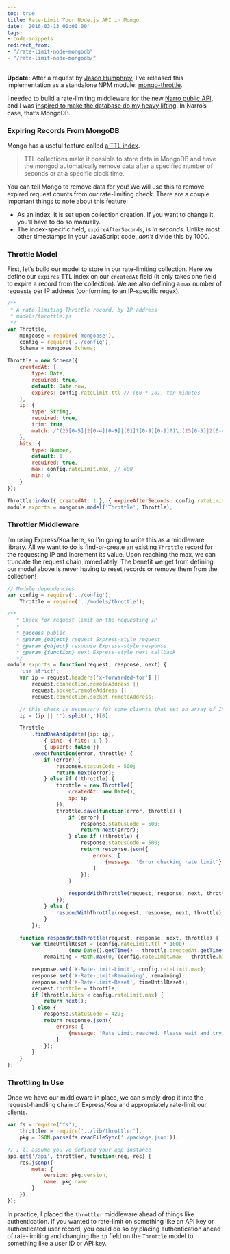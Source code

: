 ```yaml
---
toc: true
title: Rate-Limit Your Node.js API in Mongo
date: '2016-03-13 00:00:00'
tags:
- code-snippets
redirect_from:
- "/rate-limit-node-mongodb"
- "/rate-limit-node-mongodb/"
---
```


 **Update:** After a request by [Jason Humphrey](https://github.com/GreenPioneer), I’ve released this implementation as a standalone NPM module: [mongo-throttle](https://github.com/andjosh/mongo-throttle).

I needed to build a rate-limiting middleware for the new [Narro public API](http://docs.narro.co), and I was [inspired to make the database do my heavy lifting]( /2016/03/12/databases-doing-dirty-work/). In Narro’s case, that’s MongoDB.

### Expiring Records From MongoDB

Mongo has a useful feature called [a TTL index](https://docs.mongodb.org/manual/tutorial/expire-data/).

> TTL collections make it possible to store data in MongoDB and have the mongod automatically remove data after a specified number of seconds or at a specific clock time.

You can tell Mongo to remove data for you! We will use this to remove expired request counts from our rate-limiting check. There are a couple important things to note about this feature:

- As an index, it is set upon collection creation. If you want to change it, you’ll have to do so manually.
- The index-specific field, `expireAfterSeconds`, is _in seconds_. Unlike most other timestamps in your JavaScript code, _don’t_ divide this by 1000.

### Throttle Model

First, let’s build our model to store in our rate-limiting collection. Here we define our `expires` TTL index on our `createdAt` field (it only takes one field to expire a record from the collection). We are also defining a `max` number of requests per IP address (conforming to an IP-specific regex).

```js
/**
 * A rate-limiting Throttle record, by IP address
 * models/throttle.js
 */
var Throttle,
    mongoose = require('mongoose'),
    config = require('../config'),
    Schema = mongoose.Schema;

Throttle = new Schema({
    createdAt: {
        type: Date,
        required: true,
        default: Date.now,
        expires: config.rateLimit.ttl // (60 * 10), ten minutes
    },
    ip: {
        type: String,
        required: true,
        trim: true,
        match: /^(25[0-5]|2[0-4][0-9]|[01]?[0-9][0-9]?)\.(25[0-5]|2[0-4][0-9]|[01]?[0-9][0-9]?)\.(25[0-5]|2[0-4][0-9]|[01]?[0-9][0-9]?)\.(25[0-5]|2[0-4][0-9]|[01]?[0-9][0-9]?)$/
    },
    hits: {
        type: Number,
        default: 1,
        required: true,
        max: config.rateLimit.max, // 600
        min: 0
    }
});

Throttle.index({ createdAt: 1 }, { expireAfterSeconds: config.rateLimit.ttl });
module.exports = mongoose.model('Throttle', Throttle);
```

### Throttler Middleware

I’m using Express/Koa here, so I’m going to write this as a middleware library. All we want to do is find-or-create an existing `Throttle` record for the requesting IP and increment its value. Upon reaching the max, we can truncate the request chain immediately. The benefit we get from defining our model above is never having to reset records or remove them from the collection!

```js
// Module dependencies
var config = require('../config'),
    Throttle = require('../models/throttle');

/**
   * Check for request limit on the requesting IP
   *  
   * @access public
   * @param {object} request Express-style request
   * @param {object} response Express-style response
   * @param {function} next Express-style next callback
   */ 
module.exports = function(request, response, next) {
    'use strict';
    var ip = request.headers['x-forwarded-for'] ||
        request.connection.remoteAddress ||
        request.socket.remoteAddress ||
        request.connection.socket.remoteAddress;

    // this check is necessary for some clients that set an array of IP addresses
    ip = (ip || '').split(',')[0]; 

    Throttle
        .findOneAndUpdate({ip: ip},
            { $inc: { hits: 1 } },
            { upsert: false })
        .exec(function(error, throttle) {
            if (error) {
                response.statusCode = 500;
                return next(error);
            } else if (!throttle) {
                throttle = new Throttle({
                    createdAt: new Date(),
                    ip: ip
                });
                throttle.save(function(error, throttle) {
                    if (error) {
                        response.statusCode = 500;
                        return next(error);
                    } else if (!throttle) {
                        response.statusCode = 500;
                        return response.json({
                            errors: [
                                {message: 'Error checking rate limit'}
                            ]
                        });
                    }

                    respondWithThrottle(request, response, next, throttle);
                });
            } else {
                respondWithThrottle(request, response, next, throttle);
            }
        });

    function respondWithThrottle(request, response, next, throttle) {
        var timeUntilReset = (config.rateLimit.ttl * 1000) -
                    (new Date().getTime() - throttle.createdAt.getTime()),
            remaining = Math.max(0, (config.rateLimit.max - throttle.hits));

        response.set('X-Rate-Limit-Limit', config.rateLimit.max);
        response.set('X-Rate-Limit-Remaining', remaining);
        response.set('X-Rate-Limit-Reset', timeUntilReset);
        request.throttle = throttle;
        if (throttle.hits < config.rateLimit.max) {
            return next();
        } else {
            response.statusCode = 429;
            return response.json({
                errors: [
                    {message: 'Rate Limit reached. Please wait and try again.'}
                ]
            });
        }
    }
};
```

### Throttling In Use

Once we have our middleware in place, we can simply drop it into the request-handling chain of Express/Koa and appropriately rate-limit our clients.

```js
var fs = require('fs'),
    throttler = require('../lib/throttler'),
    pkg = JSON.parse(fs.readFileSync('./package.json'));

// I'll assume you've defined your app instance
app.get('/api', throttler, function(req, res) {
    res.jsonp({
        meta: {
            version: pkg.version,
            name: pkg.name
        }
    });
});
```

In practice, I placed the `throttler` middleware ahead of things like authentication. If you wanted to rate-limit on something like an API key or authenticated user record, you could do so by placing authentication ahead of rate-limiting and changing the `ip` field on the `Throttle` model to something like a user ID or API key.

